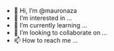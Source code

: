 - 👋 Hi, I’m @mauronaza
- 👀 I’m interested in ...
- 🌱 I’m currently learning ...
- 💞️ I’m looking to collaborate on ...
- 📫 How to reach me ...

<!---
mauronaza/mauronaza is a ✨ special ✨ repository because its `README.md` (this file) appears on your GitHub profile.
You can click the Preview link to take a look at your changes.
--->
